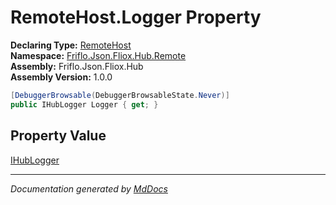 ﻿<!--  
  <auto-generated>   
    The contents of this file were generated by a tool.  
    Changes to this file may be list if the file is regenerated  
  </auto-generated>   
-->

# RemoteHost.Logger Property

**Declaring Type:** [RemoteHost](../index.md)  
**Namespace:** [Friflo.Json.Fliox.Hub.Remote](../../index.md)  
**Assembly:** Friflo.Json.Fliox.Hub  
**Assembly Version:** 1.0.0

```csharp
[DebuggerBrowsable(DebuggerBrowsableState.Never)]
public IHubLogger Logger { get; }
```

## Property Value

[IHubLogger](../../../IHubLogger/index.md)

___

*Documentation generated by [MdDocs](https://github.com/ap0llo/mddocs)*
